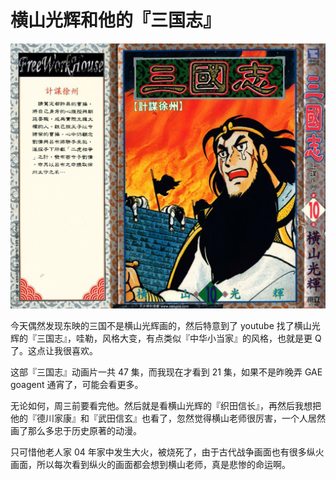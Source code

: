 [slug]: sangoku
[date]: 2014-11-10T02:16:26

# 横山光辉和他的『三国志』

![](media/2011_11_16_1140717508.jpg)

今天偶然发现东映的三国不是横山光辉画的，然后特意到了 youtube 找了横山光辉的『三国志』，哇勒，风格大变，有点类似『中华小当家』的风格，也就是更 Q 了。这点让我很喜欢。

这部『三国志』动画片一共 47 集，而我现在才看到 21 集，如果不是昨晚弄 GAE goagent 通宵了，可能会看更多。

无论如何，周三前要看完他。然后就是看横山光辉的『织田信长』，再然后我想把他的『德川家康』和『武田信玄』也看了，忽然觉得横山老师很厉害，一个人居然画了那么多忠于历史原著的动漫。

只可惜他老人家 04 年家中发生大火，被烧死了，由于古代战争画面也有很多纵火画面，所以每次看到纵火的画面都会想到横山老师，真是悲惨的命运啊。